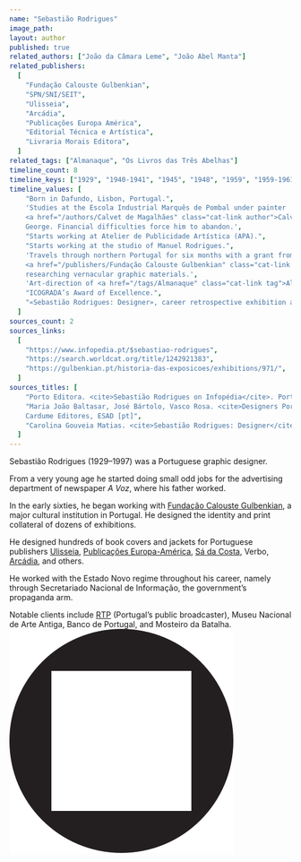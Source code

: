 ```yaml
---
name: "Sebastião Rodrigues"
image_path:
layout: author
published: true
related_authors: ["João da Câmara Leme", "João Abel Manta"]
related_publishers:
  [
    "Fundação Calouste Gulbenkian",
    "SPN/SNI/SEIT",
    "Ulisseia",
    "Arcádia",
    "Publicações Europa América",
    "Editorial Técnica e Artística",
    "Livraria Morais Editora",
  ]
related_tags: ["Almanaque", "Os Livros das Três Abelhas"]
timeline_count: 8
timeline_keys: ["1929", "1940-1941", "1945", "1948", "1959", "1959-1961", "1991", "1995"]
timeline_values: [
    "Born in Dafundo, Lisbon, Portugal.",
    'Studies at the Escola Industrial Marquês de Pombal under painter
    <a href="/authors/Calvet de Magalhães" class="cat-link author">Calvet de Magalhães</a> and architect Frederico
    George. Financial difficulties force him to abandon.',
    "Starts working at Atelier de Publicidade Artística (APA).",
    "Starts working at the studio of Manuel Rodrigues.",
    'Travels through northern Portugal for six months with a grant from
    <a href="/publishers/Fundação Calouste Gulbenkian" class="cat-link publisher">Fundação Calouste Gulbenkian</a>,
    researching vernacular graphic materials.',
    'Art-direction of <a href="/tags/Almanaque" class="cat-link tag">Almanaque</a> magazine.',
    "ICOGRADA’s Award of Excellence.",
    "«Sebastião Rodrigues: Designer», career retrospective exhibition at Fundação Calouste Gulbenkian.",
  ]
sources_count: 2
sources_links:
  [
    "https://www.infopedia.pt/$sebastiao-rodrigues",
    "https://search.worldcat.org/title/1242921383",
    "https://gulbenkian.pt/historia-das-exposicoes/exhibitions/971/",
  ]
sources_titles: [
    "Porto Editora. <cite>Sebastião Rodrigues on Infopédia</cite>. Porto Editora [pt]",
    "Maria João Baltasar, José Bártolo, Vasco Rosa. <cite>Designers Portugueses: Sebastião Rodrigues</cite> (2016).
    Cardume Editores, ESAD [pt]",
    "Carolina Gouveia Matias. <cite>Sebastião Rodrigues: Designer</cite> (2019). Fundação Calouste Gulbenkian [pt]",
  ]
---
```


Sebastião Rodrigues (1929–1997) was a Portuguese graphic designer.

From a very young age he started doing small odd jobs for the advertising department of newspaper _A Voz_, where his father worked.

In the early sixties, he began working with <a class="text cat-link publisher" href="/publishers/Fundação Calouste Gulbenkian/">Fundação Calouste Gulbenkian</a>, a major cultural institution in Portugal. He designed the identity and print collateral of dozens of exhibitions.

He designed hundreds of book covers and jackets for Portuguese publishers <a class="text cat-link publisher" href="/publishers/Ulisseia/">Ulisseia</a>, <a class="text cat-link publisher" href="/publishers/Publicações Europa-América/">Publicações Europa-América</a>, <a class="text cat-link publisher" href="/publishers/Sá da Costa/">Sá da Costa</a>, Verbo, <a class="text cat-link publisher" href="/publishers/Arcádia/">Arcádia</a>, and others.

He worked with the Estado Novo regime throughout his career, namely through Secretariado Nacional de Informação, the government’s propaganda arm.

Notable clients include <a class="text cat-link publisher" href="/publishers/RTP/">RTP</a> (Portugal’s public broadcaster), Museu Nacional de Arte Antiga, Banco de Portugal, and Mosteiro da Batalha.<img src="/images/non-art/sol-circle-square.svg" class="sol-text-signature">
